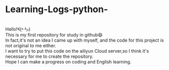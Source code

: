 # Learning-Logs-python-
<br>Hello!٩(•̤̀ᵕ•̤́๑)
<br>This is my first repository for study in github😄
<br>In fact,it's not an idea I came up with myself, and the code for this project is not original to me either.
<br>I want to try to put this code on the ailiyun Cloud server,so I think it's necessary for me to create the repository.
<br>Hope I can make a progress on coding and English learning.
